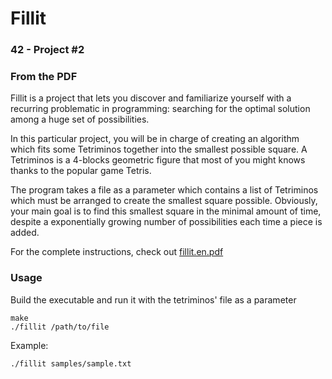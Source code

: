 # Fillit
### 42 - Project #2

### From the PDF
Fillit is a project that lets you discover and familiarize yourself with a recurring problematic in programming: searching for the optimal solution among a huge set of possibilities. 

In this particular project, you will be in charge of creating an algorithm which fits some Tetriminos together into the smallest possible square.
A Tetriminos is a 4-blocks geometric figure that most of you might knows thanks to the popular game Tetris.

The program takes a file as a parameter which contains a list of Tetriminos which must be arranged to create the smallest square possible. Obviously, your main goal is to find this smallest square in the minimal amount of time, despite a exponentially growing number of possibilities each time a piece is added.

For the complete instructions, check out [fillit.en.pdf]

### Usage

Build the executable and run it with the tetriminos' file as a parameter

	make
	./fillit /path/to/file

Example:

	./fillit samples/sample.txt

[fillit.en.pdf]: https://github.com/erredavila/fillit/blob/master/fillit.en.pdf
